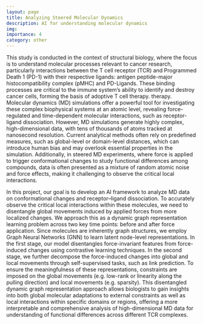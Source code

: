 ```yaml
---
layout: page
title: Analyzing Steered Molecular Dynamics
description: AI for understanding molecular dynamics
img:
importance: 4
category: other
---
```


This study is conducted in the context of structural biology, where the focus is to understand molecular processes relevant to cancer research, particularly interactions between the T cell receptor (TCR) and Programmed Death 1 (PD-1) with their respective ligands: antigen peptide-major histocompatibility complex (pMHC) and PD-Ligands. These binding processes are critical to the immune system’s ability to identify and destroy cancer cells, forming the basis of adoptive T cell therapy. therapy. Molecular dynamics (MD) simulations offer a powerful tool for investigating these complex biophysical systems at an atomic level, revealing force-regulated and time-dependent molecular interactions, such as receptor-ligand dissociation. However, MD simulations generate highly complex, high-dimensional data, with tens of thousands of atoms tracked at nanosecond resolution. Current analytical methods often rely on predefined measures, such as global-level or domain-level distances, which can introduce human bias and may overlook essential properties in the simulation. Additionally, in steered MD experiments, where force is applied to trigger conformational changes to study functional differences among compounds, data is often presented as a mixture of random atomic noise and force effects, making it challenging to observe the critical local interactions.

In this project, our goal is to develop an AI framework to analyze MD data on conformational changes and receptor–ligand dissociation. To accurately observe the critical local interactions within these molecules, we need to disentangle global movements induced by applied forces from more localized changes. We approach this as a dynamic graph representation learning problem across two key time points: before and after force application. Since molecules are inherently graph structures, we employ Graph Neural Networks (GNN) to learn latent node-level representations. In the first stage, our model disentangles force-invariant features from force-induced changes using contrastive learning techniques. In the second stage, we further decompose the force-induced changes into global and local movements through self-supervised tasks, such as link prediction. To ensure the meaningfulness of these representations, constraints are imposed on the global movements (e.g. low-rank or linearity along the pulling direction) and local movements (e.g. sparsity). This disentangled dynamic graph representation approach allows biologists to gain insights into both global molecular adaptations to external constraints as well as local interactions within specific domains or regions, offering a more interpretable and comprehensive analysis of high-dimensional MD data for understanding of functional differences across different TCR complexes.
